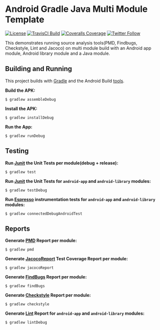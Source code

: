 # Android Gradle Java Multi Module Template 

[![License](https://img.shields.io/badge/License-Apache%202.0-blue.svg)](http://www.apache.org/licenses/LICENSE-2.0)
[![TravisCI Build](https://img.shields.io/travis/jaredsburrows/android-gradle-java-mutli-module-template/master.svg)](https://travis-ci.org/jaredsburrows/android-gradle-java-mutli-module-template)
[![Coveralls Coverage](https://img.shields.io/coveralls/jaredsburrows/android-gradle-java-mutli-module-template/master.svg?label=Code%20Coverage)](https://coveralls.io/github/jaredsburrows/android-gradle-java-mutli-module-template?branch=master)
[![Twitter Follow](https://img.shields.io/twitter/follow/jaredsburrows.svg?style=social)](https://twitter.com/jaredsburrows)

This demonstrates running source analysis tools(PMD, Findbugs, Checkstyle, Lint and Jacoco) on multi module build with an Android app module, Android library module and a Java module.

## Building and Running

This project builds with [Gradle](www.gradle.org) and the Android Build [tools](http://tools.android.com/tech-docs/new-build-system).

**Build the APK:**

    $ gradlew assembleDebug

**Install the APK:**

    $ gradlew installDebug

**Run the App:**

    $ gradlew runDebug

## Testing

**Run [Junit](http://junit.org/junit4/) the Unit Tests per module(debug + release):**

    $ gradlew test

**Run [Junit](http://junit.org/junit4/) the Unit Tests for `android-app` and `android-library` modules:**

    $ gradlew testDebug
    
**Run [Espresso](https://developer.android.com/training/testing/ui-testing/espresso-testing.html) instrumentation tests for `android-app` and `android-library` modules:**

    $ gradlew connectedDebugAndroidTest

## Reports

**Generate [PMD](https://pmd.github.io/) Report per module:**

    $ gradlew pmd

**Generate [JacocoReport](http://www.eclemma.org/jacoco/) Test Coverage Report per module:**

    $ gradlew jacocoReport

**Generate [FindBugs](http://findbugs.sourceforge.net/) Report per module:**

    $ gradlew findBugs

**Generate [Checkstyle](http://checkstyle.sourceforge.net/) Report per module:**

    $ gradlew checkstyle

**Generate [Lint](http://developer.android.com/tools/help/lint.html) Report for `android-app` and `android-library` modules:**

    $ gradlew lintDebug
